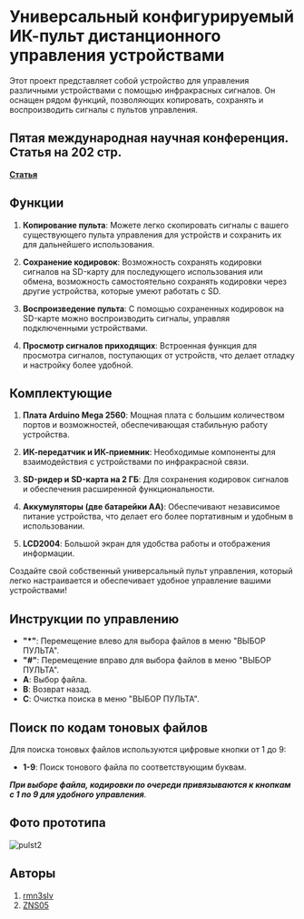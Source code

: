 # Универсальный конфигурируемый ИК-пульт дистанционного управления устройствами

Этот проект представляет собой устройство для управления различными устройствами с помощью инфракрасных сигналов. Он оснащен рядом функций, позволяющих копировать, сохранять и воспроизводить сигналы с пультов управления.

## Пятая международная научная конференция. Статья на 202 стр.

**[Статья](https://guap.ru/content/aeot/2024/2024_002.pdf)**

## Функции

1. **Копирование пульта**: Можете легко скопировать сигналы с вашего существующего пульта управления для устройств и сохранить их для дальнейшего использования.

2. **Сохранение кодировок**: Возможность сохранять кодировки сигналов на SD-карту для последующего использования или обмена, возможность самостоятельно сохранять кодировки через другие устройства, которые умеют работать с SD.

3. **Воспроизведение пульта**: С помощью сохраненных кодировок на SD-карте можно воспроизводить сигналы, управляя подключенными устройствами.

4. **Просмотр сигналов приходящих**: Встроенная функция для просмотра сигналов, поступающих от устройств, что делает отладку и настройку более удобной.

## Комплектующие

1. **Плата Arduino Mega 2560**: Мощная плата с большим количеством портов и возможностей, обеспечивающая стабильную работу устройства.

2. **ИК-передатчик и ИК-приемник**: Необходимые компоненты для взаимодействия с устройствами по инфракрасной связи.

3. **SD-ридер и SD-карта на 2 ГБ**: Для сохранения кодировок сигналов и обеспечения расширенной функциональности.

4. **Аккумуляторы (две батарейки AA)**: Обеспечивают независимое питание устройства, что делает его более портативным и удобным в использовании.

5. **LCD2004**: Большой экран для удобства работы и отображения информации.

Создайте свой собственный универсальный пульт управления, который легко настраивается и обеспечивает удобное управление вашими устройствами!

## Инструкции по управлению

- **"*"**: Перемещение влево для выбора файлов в меню "ВЫБОР ПУЛЬТА".
- **"#"**: Перемещение вправо для выбора файлов в меню "ВЫБОР ПУЛЬТА".
- **A**: Выбор файла.
- **B**: Возврат назад.
- **C**: Очистка поиска в меню "ВЫБОР ПУЛЬТА".

## Поиск по кодам тоновых файлов

Для поиска тоновых файлов используются цифровые кнопки от 1 до 9:

- **1-9**: Поиск тонового файла по соответствующим буквам.

_**При выборе файла, кодировки по очереди привязываются к кнопкам с 1 по 9 для удобного управления**_.

## Фото прототипа

![pulst2](https://github.com/rmn3s1v/Universal-configurable-IR-remote-control-for-devices/assets/123352975/6c3ded2c-8e2e-48d8-8842-3d72401ce730)


## Авторы
1. [rmn3slv](https://github.com/rmn3s1v)
2. [ZNS05](https://github.com/ZNS05)


